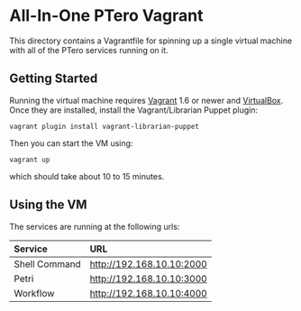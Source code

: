 # All-In-One PTero Vagrant
This directory contains a Vagrantfile for spinning up a single virtual machine
with all of the PTero services running on it.


## Getting Started
Running the virtual machine requires [Vagrant](http://www.vagrantup.com/) 1.6
or newer and [VirtualBox](https://www.virtualbox.org/).  Once they are
installed, install the Vagrant/Librarian Puppet plugin:

    vagrant plugin install vagrant-librarian-puppet

Then you can start the VM using:

    vagrant up

which should take about 10 to 15 minutes.


## Using the VM
The services are running at the following urls:

| Service       | URL                       |
|:--------------|:--------------------------|
| Shell Command | http://192.168.10.10:2000 |
| Petri         | http://192.168.10.10:3000 |
| Workflow      | http://192.168.10.10:4000 |
